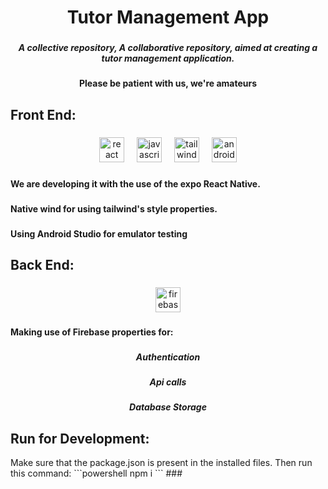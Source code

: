 <h1 align="center">Tutor Management App</h1>

###

<h5 align="center">A collective repository, A collaborative repository, aimed at creating a tutor management application.</h5>

###

<h4 align="center">Please be patient with us, we're amateurs</h4>

###

<h2 align="left">Front End:</h2>

###

<div align="center">
  <img src="https://cdn.jsdelivr.net/gh/devicons/devicon/icons/react/react-original.svg" height="40" alt="react logo"  />
  <img width="12" />
  <img src="https://cdn.jsdelivr.net/gh/devicons/devicon/icons/javascript/javascript-original.svg" height="40" alt="javascript logo"  />
  <img width="12" />
  <img src="https://cdn.jsdelivr.net/gh/devicons/devicon/icons/tailwindcss/tailwindcss-original-wordmark.svg" height="40" alt="tailwindcss logo"  />
  <img width="12" />
  <img src="https://cdn.jsdelivr.net/gh/devicons/devicon/icons/androidstudio/androidstudio-original.svg" height="40" alt="androidstudio logo"  />
</div>

###

<h4 align="left">We are developing it with the use of the expo React Native.</h4>

###

<h4 align="left">Native wind for using tailwind's style properties.</h4>

###

<h4 align="left">Using Android Studio for emulator testing</h4>

###

<h2 align="left">Back End:</h2>

###

<div align="center">
  <img src="https://cdn.jsdelivr.net/gh/devicons/devicon/icons/firebase/firebase-plain.svg" height="40" alt="firebase logo"  />
</div>

###

<h4 align="left">Making use of Firebase properties for:</h4>

###

<h5 align="center">Authentication</h5>

###

<h5 align="center">Api calls</h5>

###

<h5 align="center">Database Storage</h5>

###

<h2 align="left">Run for Development: </h2>
Make sure that the package.json is present in the installed files.
Then run this command:
```powershell
npm i
```
###
